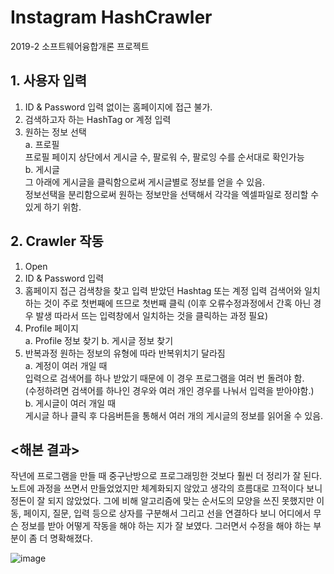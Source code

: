# Instagram HashCrawler
2019-2 소프트웨어융합개론 프로젝트

## 1.	사용자 입력
1)	ID & Password 입력
없이는 홈페이지에 접근 불가.
2)	검색하고자 하는 HashTag or 계정 입력
3)	원하는 정보 선택   
    a.	프로필   
    프로필 페이지 상단에서 게시글 수, 팔로워 수, 팔로잉 수를 순서대로 확인가능  
    b.	게시글  
    그 아래에 게시글을 클릭함으로써 게시글별로 정보를 얻을 수 있음.  
    정보선택을 분리함으로써 원하는 정보만을 선택해서 각각을 엑셀파일로 정리할 수 있게 하기 위함.  


## 2.	Crawler 작동
1)	Open
2)	ID & Password 입력
3)	홈페이지 접근
검색창을 찾고 입력 받았던 Hashtag 또는 계정 입력
검색어와 일치하는 것이 주로 첫번째에 뜨므로 첫번째 클릭
(이후 오류수정과정에서 간혹 아닌 경우 발생 따라서 뜨는 입력창에서 일치하는 것을 클릭하는 과정 필요)
4)	Profile 페이지  
    a.	Profile 정보 찾기
    b.	게시글 정보 찾기
5)	반복과정
원하는 정보의 유형에 따라 반복위치기 달라짐  
    a.	계정이 여러 개일 때  
    입력으로 검색어를 하나 받았기 때문에 이 경우 프로그램을 여러 번 돌려야 함.  
    (수정하려면 검색어를 하나인 경우와 여러 개인 경우를 나눠서 입력을 받아야함.)  
    b.	게시글이 여러 개일 때  
    게시글 하나 클릭 후 다음버튼을 통해서 여러 개의 게시글의 정보를 읽어올 수 있음.


## <해본 결과>
작년에 프로그램을 만들 때 중구난방으로 프로그래밍한 것보다 훨씬 더 정리가 잘 된다. 노트에 과정을 쓰면서 만들었었지만 체계화되지 않았고 생각의 흐름대로 끄적이다 보니 정돈이 잘 되지 않았었다. 그에 비해 알고리즘에 맞는 순서도의 모양을 쓰진 못했지만 이동, 페이지, 질문, 입력 등으로 상자를 구분해서 그리고 선을 연결하다 보니 어디에서 무슨 정보를 받아 어떻게 작동을 해야 하는 지가 잘 보였다. 그러면서 수정을 해야 하는 부분이 좀 더 명확해졌다.

 ![image](https://user-images.githubusercontent.com/51522587/163665396-53f98503-d7f9-4af2-99bc-4938ebe30d5a.png)

